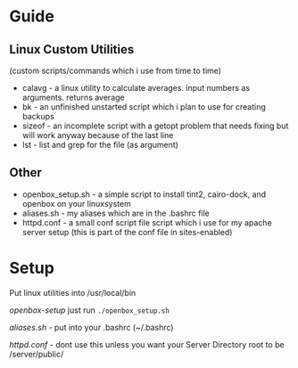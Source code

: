 Guide
=====

Linux Custom Utilities 
---------------
(custom scripts/commands which i use from time to time)

* calavg - a linux utility to calculate averages. input numbers as arguments. returns average
* bk - an unfinished unstarted script which i plan to use for creating backups
* sizeof - an incomplete script with a getopt problem that needs fixing but will work anyway because of the last line
* lst - list and grep for the file (as argument)

Other
-----
* openbox\_setup.sh - a simple script to install tint2, cairo-dock, and openbox on your linuxsystem
* aliases.sh - my aliases which are in the .bashrc file
* httpd.conf - a small conf script file script which i use for my apache server setup (this is part of the conf file in sites-enabled)

Setup 
===
Put linux utilities into /usr/local/bin

*openbox-setup* just run `./openbox_setup.sh`

*aliases.sh* - put into your .bashrc (~/.bashrc)

*httpd.conf* - dont use this unless you want your Server Directory root to be /server/public/
 

